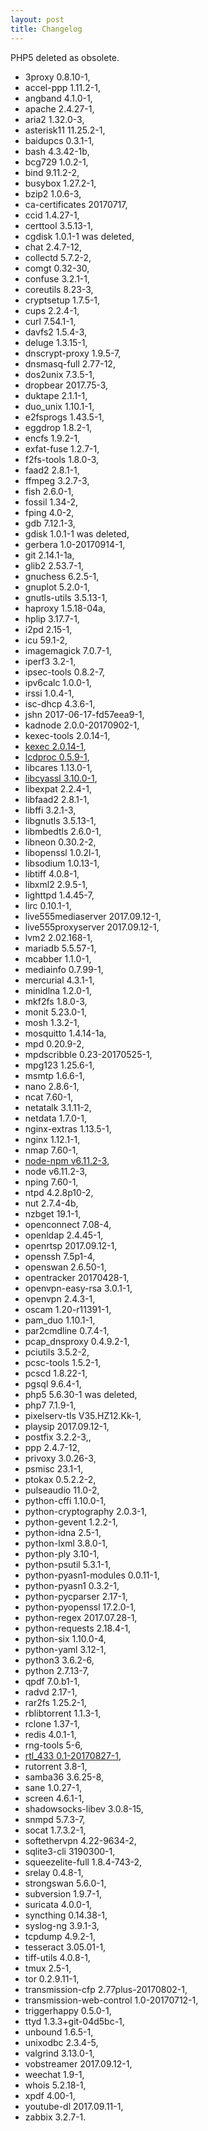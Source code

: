 ```yaml
---
layout: post
title: Changelog
---
```


PHP5 deleted as obsolete.

* 3proxy 0.8.10-1,
* accel-ppp 1.11.2-1,
* angband 4.1.0-1,
* apache 2.4.27-1,
* aria2 1.32.0-3,
* asterisk11 11.25.2-1,
* baidupcs 0.3.1-1,
* bash 4.3.42-1b,
* bcg729 1.0.2-1,
* bind 9.11.2-2,
* busybox 1.27.2-1,
* bzip2 1.0.6-3,
* ca-certificates 20170717,
* ccid 1.4.27-1,
* certtool 3.5.13-1,
* cgdisk 1.0.1-1 was deleted,
* chat 2.4.7-12,
* collectd 5.7.2-2,
* comgt 0.32-30,
* confuse 3.2.1-1,
* coreutils 8.23-3,
* cryptsetup 1.7.5-1,
* cups 2.2.4-1,
* curl 7.54.1-1,
* davfs2 1.5.4-3,
* deluge 1.3.15-1,
* dnscrypt-proxy 1.9.5-7,
* dnsmasq-full 2.77-12,
* dos2unix 7.3.5-1,
* dropbear 2017.75-3,
* duktape 2.1.1-1,
* duo_unix 1.10.1-1,
* e2fsprogs 1.43.5-1,
* eggdrop 1.8.2-1,
* encfs 1.9.2-1,
* exfat-fuse 1.2.7-1,
* f2fs-tools 1.8.0-3,
* faad2 2.8.1-1,
* ffmpeg 3.2.7-3,
* fish 2.6.0-1,
* fossil 1.34-2,
* fping 4.0-2,
* gdb 7.12.1-3,
* gdisk 1.0.1-1 was deleted,
* gerbera 1.0-20170914-1,
* git 2.14.1-1a,
* glib2 2.53.7-1,
* gnuchess 6.2.5-1,
* gnuplot 5.2.0-1,
* gnutls-utils 3.5.13-1,
* haproxy 1.5.18-04a,
* hplip 3.17.7-1,
* i2pd 2.15-1,
* icu 59.1-2,
* imagemagick 7.0.7-1,
* iperf3 3.2-1,
* ipsec-tools 0.8.2-7,
* ipv6calc 1.0.0-1,
* irssi 1.0.4-1,
* isc-dhcp 4.3.6-1,
* jshn 2017-06-17-fd57eea9-1,
* kadnode 2.0.0-20170902-1,
* kexec-tools 2.0.14-1,
* [kexec 2.0.14-1](https://linux.die.net/man/8/kexec),
* [lcdproc 0.5.9-1](http://lcdproc.org/),
* libcares 1.13.0-1,
* [libcyassl 3.10.0-1](https://github.com/cyassl/cyassl),
* libexpat 2.2.4-1,
* libfaad2 2.8.1-1,
* libffi 3.2.1-3,
* libgnutls 3.5.13-1,
* libmbedtls 2.6.0-1,
* libneon 0.30.2-2,
* libopenssl 1.0.2l-1,
* libsodium 1.0.13-1,
* libtiff 4.0.8-1,
* libxml2 2.9.5-1,
* lighttpd 1.4.45-7,
* lirc 0.10.1-1,
* live555mediaserver 2017.09.12-1,
* live555proxyserver 2017.09.12-1,
* lvm2 2.02.168-1,
* mariadb 5.5.57-1,
* mcabber 1.1.0-1,
* mediainfo 0.7.99-1,
* mercurial 4.3.1-1,
* minidlna 1.2.0-1,
* mkf2fs 1.8.0-3,
* monit 5.23.0-1,
* mosh 1.3.2-1,
* mosquitto 1.4.14-1a,
* mpd 0.20.9-2,
* mpdscribble 0.23-20170525-1,
* mpg123 1.25.6-1,
* msmtp 1.6.6-1,
* nano 2.8.6-1,
* ncat 7.60-1,
* netatalk 3.1.11-2,
* netdata 1.7.0-1,
* nginx-extras 1.13.5-1,
* nginx 1.12.1-1,
* nmap 7.60-1,
* [node-npm v6.11.2-3](https://www.npmjs.com/),
* node v6.11.2-3,
* nping 7.60-1,
* ntpd 4.2.8p10-2,
* nut 2.7.4-4b,
* nzbget 19.1-1,
* openconnect 7.08-4,
* openldap 2.4.45-1,
* openrtsp 2017.09.12-1,
* openssh 7.5p1-4,
* openswan 2.6.50-1,
* opentracker 20170428-1,
* openvpn-easy-rsa 3.0.1-1,
* openvpn 2.4.3-1,
* oscam 1.20-r11391-1,
* pam_duo 1.10.1-1,
* par2cmdline 0.7.4-1,
* pcap_dnsproxy 0.4.9.2-1,
* pciutils 3.5.2-2,
* pcsc-tools 1.5.2-1,
* pcscd 1.8.22-1,
* pgsql 9.6.4-1,
* php5 5.6.30-1 was deleted,
* php7 7.1.9-1,
* pixelserv-tls V35.HZ12.Kk-1,
* playsip 2017.09.12-1,
* postfix 3.2.2-3,,
* ppp 2.4.7-12,
* privoxy 3.0.26-3,
* psmisc 23.1-1,
* ptokax 0.5.2.2-2,
* pulseaudio 11.0-2,
* python-cffi 1.10.0-1,
* python-cryptography 2.0.3-1,
* python-gevent 1.2.2-1,
* python-idna 2.5-1,
* python-lxml 3.8.0-1,
* python-ply 3.10-1,
* python-psutil 5.3.1-1,
* python-pyasn1-modules 0.0.11-1,
* python-pyasn1 0.3.2-1,
* python-pycparser 2.17-1,
* python-pyopenssl 17.2.0-1,
* python-regex 2017.07.28-1,
* python-requests 2.18.4-1,
* python-six 1.10.0-4,
* python-yaml 3.12-1,
* python3 3.6.2-6,
* python 2.7.13-7,
* qpdf 7.0.b1-1,
* radvd 2.17-1,
* rar2fs 1.25.2-1,
* rblibtorrent 1.1.3-1,
* rclone 1.37-1,
* redis 4.0.1-1,
* rng-tools 5-6,
* [rtl_433 0.1-20170827-1](https://github.com/merbanan/rtl_433),
* rutorrent 3.8-1,
* samba36 3.6.25-8,
* sane 1.0.27-1,
* screen 4.6.1-1,
* shadowsocks-libev 3.0.8-15,
* snmpd 5.7.3-7,
* socat 1.7.3.2-1,
* softethervpn 4.22-9634-2,
* sqlite3-cli 3190300-1,
* squeezelite-full 1.8.4-743-2,
* srelay 0.4.8-1,
* strongswan 5.6.0-1,
* subversion 1.9.7-1,
* suricata 4.0.0-1,
* syncthing 0.14.38-1,
* syslog-ng 3.9.1-3,
* tcpdump 4.9.2-1,
* tesseract 3.05.01-1,
* tiff-utils 4.0.8-1,
* tmux 2.5-1,
* tor 0.2.9.11-1,
* transmission-cfp 2.77plus-20170802-1,
* transmission-web-control 1.0-20170712-1,
* triggerhappy 0.5.0-1,
* ttyd 1.3.3+git-04d5bc-1,
* unbound 1.6.5-1,
* unixodbc 2.3.4-5,
* valgrind 3.13.0-1,
* vobstreamer 2017.09.12-1,
* weechat 1.9-1,
* whois 5.2.18-1,
* xpdf 4.00-1,
* youtube-dl 2017.09.11-1,
* zabbix 3.2.7-1.